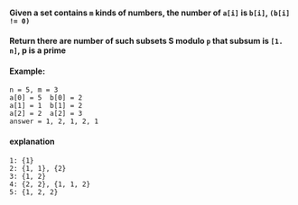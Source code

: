 #### Given a set contains ```m``` kinds of numbers, the number of ```a[i]``` is ```b[i]```, ```(b[i] != 0)```
#### Return there are number of such subsets S modulo ```p``` that subsum is ```[1. n]```, p is a prime

#### Example:
```
n = 5, m = 3
a[0] = 5  b[0] = 2
a[1] = 1  b[1] = 2
a[2] = 2  a[2] = 3
answer = 1, 2, 1, 2, 1 
```

#### explanation
```
1: {1}
2: {1, 1}, {2}
3: {1, 2}
4: {2, 2}, {1, 1, 2}
5: {1, 2, 2}
```